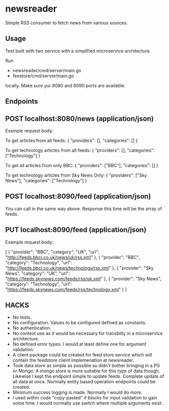 # newsreader

Simple RSS consumer to fetch news from various sources.

## Usage

Test built with two service with a simplified microservice architecture.

Run
- newsreader/cmd/server/main.go 
- feestore/cmd/server/main.go

locally. Make sure yur 8080 and 8090 ports are available.

## Endpoints

## POST localhost:8080/news (application/json)

Example request body:

To get articles from all feeds:
{
	"providers": [],
	"categories": []
}

To get technology articles from all feeds:
{
	"providers": [],
	"categories": ["Technology"]
}

To get all articles from only BBC:
{
	"providers": ["BBC"],
	"categories": []
}

To get technology articles from Sky News Only:
{
	"providers": ["Sky News"],
	"categories": ["Technology"]
}


## POST localhost:8090/feed (application/json)

You can call in the same way above. Response this time will be the array of feeds.

## PUT localhost:8090/feed (application/json)

Example request body:

[
    {
        "provider": "BBC",
        "category": "UK",
        "url": "http://feeds.bbci.co.uk/news/uk/rss.xml"
    },
    {
        "provider": "BBC",
        "category": "Technology",
        "url": "http://feeds.bbci.co.uk/news/technology/rss.xml"
    },
    {
        "provider": "Sky News",
        "category": "UK",
        "url": "https://feeds.skynews.com/feeds/rss/uk.xml"
    },
    {
        "provider": "Sky News",
        "category": "Technology",
        "url": "https://feeds.skynews.com/feeds/rss/technology.xml"
    }
]

## HACKS

- No tests.
- No configuration. Values to be configured defined as constants.
- No authentication.
- No context use as it would be necessary for tracebilty in a microservice architecture.
- No defined error types. I would at least define one for argument validation.
- A client package could be created for feed store service which will contain the feedstore client implemenation at newsreader.
- Took data store as simple as possible so didn't bother bringing in a PG or Mongo. A mongo store is more suitable for this type of data though. Likewise I kept the endpoint simple to update feeds. Complete update of all data at once. Normally entity based operation endpoints could be created.
- Minimum success logging is made. Normally I would do more.
- I used within code "copy-pasted" if blocks for input validation to gain some time. I would normally use switch where multiple arguments exist.